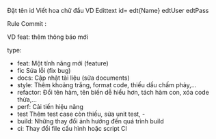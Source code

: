Đặt tên id Viết hoa chữ đầu
  VD Edittext    id= edt{Name}      edtUser    edtPass


   Rule Commit
   <type>:<description>
   <body>
VD feat: thêm thông báo mới

type:
- feat: Một tính năng mới (feature)
- fic Sứa lỗi (fix bug)
- docs: Cập nhật tài liệu (sửa documents)
- style: Thêm khoảng trắng, format code, thiếu dấu chấm phảy,...
- refactor: Đổi tên hàm, tên biến dễ hiểu hơn, tách hàm con, xóa code thừa,...
- perf: Cải tiến hiệu năng
- test Thêm test case còn thiếu, sửa unit test, -
- build: Những thay đổi ảnh hưởng đến quá trình build
- ci: Thay đổi file cấu hình hoặc script Cl

   
